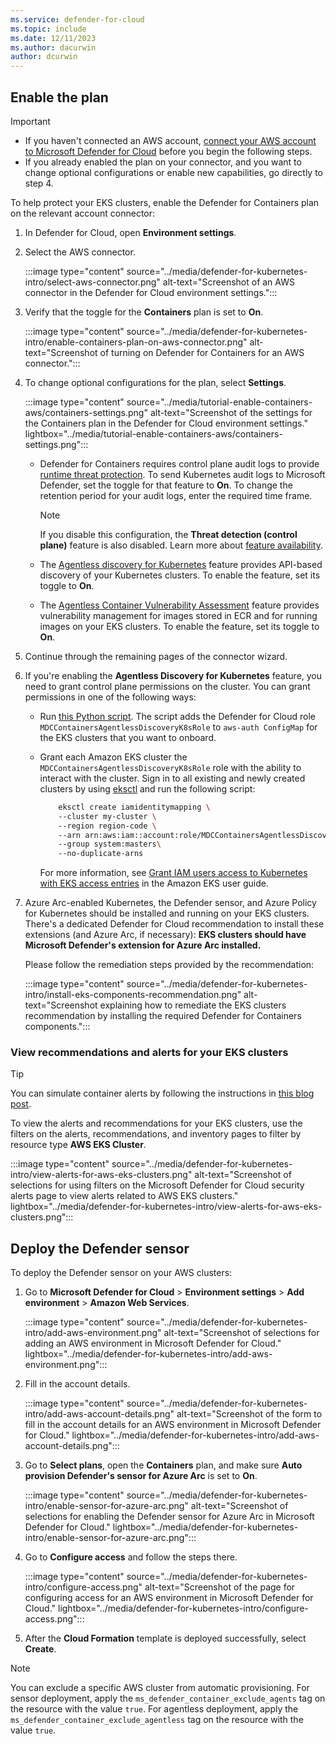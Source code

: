 ```yaml
---
ms.service: defender-for-cloud
ms.topic: include
ms.date: 12/11/2023
ms.author: dacurwin
author: dcurwin
---
```


## Enable the plan

> [!IMPORTANT]
>
> - If you haven't connected an AWS account, [connect your AWS account to Microsoft Defender for Cloud](../tutorial-enable-container-aws.md) before you begin the following steps.
> - If you already enabled the plan on your connector, and you want to change optional configurations or enable new capabilities, go directly to step 4.

To help protect your EKS clusters, enable the Defender for Containers plan on the relevant account connector:

1. In Defender for Cloud, open **Environment settings**.
1. Select the AWS connector.

    :::image type="content" source="../media/defender-for-kubernetes-intro/select-aws-connector.png" alt-text="Screenshot of an AWS connector in the Defender for Cloud environment settings.":::

1. Verify that the toggle for the **Containers** plan is set to **On**.

    :::image type="content" source="../media/defender-for-kubernetes-intro/enable-containers-plan-on-aws-connector.png" alt-text="Screenshot of turning on Defender for Containers for an AWS connector.":::

1. To change optional configurations for the plan, select **Settings**.

    :::image type="content" source="../media/tutorial-enable-containers-aws/containers-settings.png" alt-text="Screenshot of the settings for the Containers plan in the Defender for Cloud environment settings." lightbox="../media/tutorial-enable-containers-aws/containers-settings.png":::

    - Defender for Containers requires control plane audit logs to provide [runtime threat protection](../defender-for-containers-introduction.md#run-time-protection-for-kubernetes-nodes-and-clusters). To send Kubernetes audit logs to Microsoft Defender, set the toggle for that feature to **On**. To change the retention period for your audit logs, enter the required time frame.

        > [!NOTE]
        > If you disable this configuration, the **Threat detection (control plane)** feature is also disabled. Learn more about [feature availability](../supported-machines-endpoint-solutions-clouds-containers.md).

    - The [Agentless discovery for Kubernetes](../defender-for-containers-architecture.md#how-does-agentless-discovery-for-kubernetes-in-aws-work) feature provides API-based discovery of your Kubernetes clusters. To enable the feature, set its toggle to **On**.
    - The [Agentless Container Vulnerability Assessment](../agentless-vulnerability-assessment-aws.md) feature provides vulnerability management for images stored in ECR and for running images on your EKS clusters. To enable the feature, set its toggle to **On**.

1. Continue through the remaining pages of the connector wizard.

1. If you're enabling the **Agentless Discovery for Kubernetes** feature, you need to grant control plane permissions on the cluster. You can grant permissions in one of the following ways:

    - Run [this Python script](https://github.com/Azure/Microsoft-Defender-for-Cloud/blob/main/Onboarding/AWS/ReadMe.md). The script adds the Defender for Cloud role `MDCContainersAgentlessDiscoveryK8sRole` to `aws-auth ConfigMap` for the EKS clusters that you want to onboard.
    - Grant each Amazon EKS cluster the `MDCContainersAgentlessDiscoveryK8sRole` role with the ability to interact with the cluster. Sign in to all existing and newly created clusters by using [eksctl](https://docs.aws.amazon.com/eks/latest/userguide/getting-started-eksctl.html) and run the following script:

      ```bash
          eksctl create iamidentitymapping \ 
          --cluster my-cluster \ 
          --region region-code \ 
          --arn arn:aws:iam::account:role/MDCContainersAgentlessDiscoveryK8sRole \ 
          --group system:masters\ 
          --no-duplicate-arns
      ```

      For more information, see [Grant IAM users access to Kubernetes with EKS access entries](https://docs.aws.amazon.com/eks/latest/userguide/access-entries.html) in the Amazon EKS user guide.

1. Azure Arc-enabled Kubernetes, the Defender sensor, and Azure Policy for Kubernetes should be installed and running on your EKS clusters. There's a dedicated Defender for Cloud recommendation to install these extensions (and Azure Arc, if necessary): **EKS clusters should have Microsoft Defender's extension for Azure Arc installed.**
 
    Please follow the remediation steps provided by the recommendation:
    
    :::image type="content" source="../media/defender-for-kubernetes-intro/install-eks-components-recommendation.png" alt-text="Screenshot explaining how to remediate the EKS clusters recommendation by installing the required Defender for Containers components.":::

### View recommendations and alerts for your EKS clusters

> [!TIP]
> You can simulate container alerts by following the instructions in [this blog post](https://techcommunity.microsoft.com/t5/azure-security-center/how-to-demonstrate-the-new-containers-features-in-azure-security/ba-p/1011270).

To view the alerts and recommendations for your EKS clusters, use the filters on the alerts, recommendations, and inventory pages to filter by resource type **AWS EKS Cluster**.

:::image type="content" source="../media/defender-for-kubernetes-intro/view-alerts-for-aws-eks-clusters.png" alt-text="Screenshot of selections for using filters on the Microsoft Defender for Cloud security alerts page to view alerts related to AWS EKS clusters." lightbox="../media/defender-for-kubernetes-intro/view-alerts-for-aws-eks-clusters.png":::

## Deploy the Defender sensor

To deploy the Defender sensor on your AWS clusters:

1. Go to **Microsoft Defender for Cloud** > **Environment settings** > **Add environment** > **Amazon Web Services**.

    :::image type="content" source="../media/defender-for-kubernetes-intro/add-aws-environment.png" alt-text="Screenshot of selections for adding an AWS environment in Microsoft Defender for Cloud." lightbox="../media/defender-for-kubernetes-intro/add-aws-environment.png":::

1. Fill in the account details.

    :::image type="content" source="../media/defender-for-kubernetes-intro/add-aws-account-details.png" alt-text="Screenshot of the form to fill in the account details for an AWS environment in Microsoft Defender for Cloud." lightbox="../media/defender-for-kubernetes-intro/add-aws-account-details.png":::

1. Go  to **Select plans**, open the **Containers** plan, and make sure **Auto provision Defender's sensor for Azure Arc** is set to **On**.

    :::image type="content" source="../media/defender-for-kubernetes-intro/enable-sensor-for-azure-arc.png" alt-text="Screenshot of selections for enabling the Defender sensor for Azure Arc in Microsoft Defender for Cloud." lightbox="../media/defender-for-kubernetes-intro/enable-sensor-for-azure-arc.png":::

1. Go to **Configure access** and follow the steps there.

    :::image type="content" source="../media/defender-for-kubernetes-intro/configure-access.png" alt-text="Screenshot of the page for configuring access for an AWS environment in Microsoft Defender for Cloud." lightbox="../media/defender-for-kubernetes-intro/configure-access.png":::

1. After the **Cloud Formation** template is deployed successfully, select **Create**.

> [!NOTE]
> You can exclude a specific AWS cluster from automatic provisioning. For sensor deployment, apply the `ms_defender_container_exclude_agents` tag on the resource with the value `true`. For agentless deployment, apply the `ms_defender_container_exclude_agentless` tag on the resource with the value `true`.
